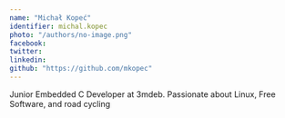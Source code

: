 ```yaml
---
name: "Michał Kopeć"
identifier: michal.kopec
photo: "/authors/no-image.png"
facebook:
twitter:
linkedin:
github: "https://github.com/mkopec"
---
```

Junior Embedded C Developer at 3mdeb. Passionate about Linux, Free Software, and
road cycling
